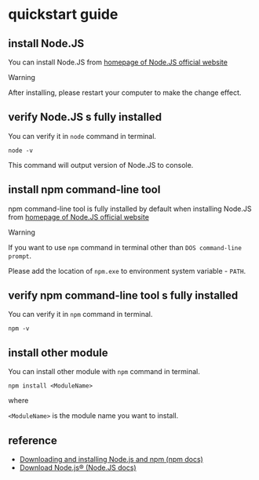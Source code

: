 # quickstart guide
## install Node.JS
You can install Node.JS from [homepage of Node.JS official website](https://nodejs.org/zh-tw)

> [!WARNING]
> After installing, please restart your computer to make the change effect.

## verify Node.JS s fully installed
You can verify it in `node` command in terminal.

```
node -v
```

This command will output version of Node.JS to console.

## install npm command-line tool
npm command-line tool is fully installed by default when installing Node.JS from [homepage of Node.JS official website](https://nodejs.org/zh-tw)

> [!WARNING]
> If you want to use `npm` command in terminal other than `DOS command-line prompt`.
>
> Please add the location of `npm.exe` to environment system variable - `PATH`.
 
## verify npm command-line tool s fully installed
You can verify it in `npm` command in terminal.

```
npm -v
```

## install other module
You can install other module with `npm` command in terminal.

```
npm install <ModuleName>
```

where

`<ModuleName>` is the module name you want to install.

## reference
+ [Downloading and installing Node.js and npm (npm docs)](https://docs.npmjs.com/downloading-and-installing-node-js-and-npm)
+ [Download Node.js® (Node.JS docs)](https://nodejs.org/zh-tw/download)
